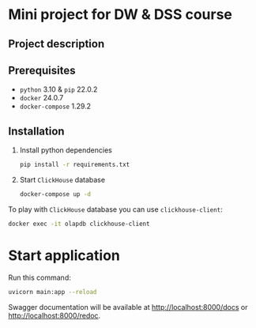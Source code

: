 # Mini project for DW & DSS course

## Project description

## Prerequisites

- `python` 3.10 & `pip` 22.0.2
- `docker` 24.0.7
- `docker-compose` 1.29.2

## Installation

1. Install python dependencies
   ```bash
   pip install -r requirements.txt
   ```
2. Start `ClickHouse` database
   ```bash
   docker-compose up -d
   ```

To play with `ClickHouse` database you can use `clickhouse-client`:

```bash
docker exec -it olapdb clickhouse-client
```

# Start application

Run this command:

```bash
uvicorn main:app --reload
```

Swagger documentation will be available at <http://localhost:8000/docs> or <http://localhost:8000/redoc>.
